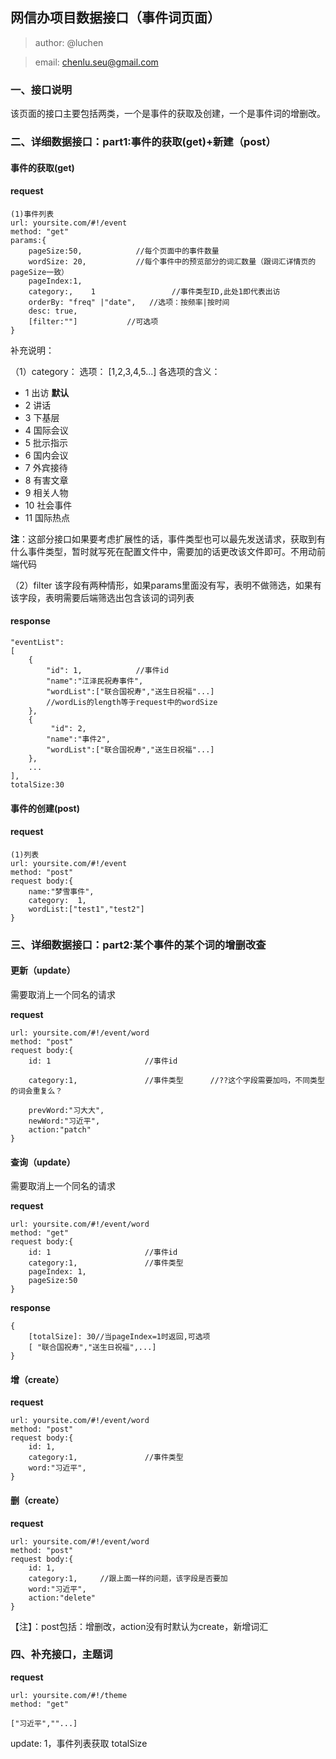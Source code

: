 ## 网信办项目数据接口（事件词页面）

>author: @luchen

>email: chenlu.seu@gmail.com


### 一、接口说明

该页面的接口主要包括两类，一个是事件的获取及创建，一个是事件词的增删改。

### 二、详细数据接口：part1:事件的获取(get)+新建（post）

#### **事件的获取(get)**

#### request
```
(1)事件列表
url: yoursite.com/#!/event
method: "get"
params:{
    pageSize:50,            //每个页面中的事件数量
    wordSize: 20,           //每个事件中的预览部分的词汇数量（跟词汇详情页的pageSize一致）
    pageIndex:1,
    category:,    1                 //事件类型ID,此处1即代表出访
    orderBy: "freq" |"date",   //选项：按频率|按时间
    desc: true,
    [filter:""]           //可选项         
}
```
补充说明：

（1）category：
选项： [1,2,3,4,5...]
各选项的含义：
- 1  出访          **默认**
- 2  讲话
- 3  下基层
- 4  国际会议
- 5  批示指示
- 6  国内会议
- 7  外宾接待
- 8  有害文章
- 9  相关人物
- 10 社会事件
- 11 国际热点



**注**：这部分接口如果要考虑扩展性的话，事件类型也可以最先发送请求，获取到有什么事件类型，暂时就写死在配置文件中，需要加的话更改该文件即可。不用动前端代码

（2）filter
该字段有两种情形，如果params里面没有写，表明不做筛选，如果有该字段，表明需要后端筛选出包含该词的词列表

#### response

```
"eventList":
[
    {
        "id": 1,            //事件id
        "name":"江泽民祝寿事件",
        "wordList":["联合国祝寿","送生日祝福"...]      
        //wordLis的length等于request中的wordSize
    },
    {
         "id": 2,           
        "name":"事件2",
        "wordList":["联合国祝寿","送生日祝福"...]
    },
    ...
],
totalSize:30

```



#### **事件的创建(post)**

#### request
```
(1)列表
url: yoursite.com/#!/event
method: "post"
request body:{
    name:"梦雪事件",
    category:  1,
    wordList:["test1","test2"]  
}
```


### 三、详细数据接口：part2:某个事件的某个词的增删改查

#### 更新（update）


需要取消上一个同名的请求

**request**

```
url: yoursite.com/#!/event/word
method: "post"
request body:{
    id: 1                     //事件id

    category:1,               //事件类型      //??这个字段需要加吗，不同类型的词会重复么？

    prevWord:"习大大",
    newWord:"习近平", 
    action:"patch"  
}
```


#### 查询（update）


需要取消上一个同名的请求

**request**

```
url: yoursite.com/#!/event/word
method: "get"
request body:{
    id: 1                     //事件id
    category:1,               //事件类型    
    pageIndex: 1, 
    pageSize:50
}
```

**response**

```
{
    [totalSize]: 30//当pageIndex=1时返回,可选项
    [ "联合国祝寿","送生日祝福",...]
}
```

#### 增（create）

**request**

```
url: yoursite.com/#!/event/word
method: "post"
request body:{
    id: 1,
    category:1,               //事件类型
    word:"习近平",    
}
```

#### 删（create）

**request**

```
url: yoursite.com/#!/event/word
method: "post"
request body:{
    id: 1,
    category:1,     //跟上面一样的问题，该字段是否要加           
    word:"习近平",  
    action:"delete"
}
```

【注】：post包括：增删改，action没有时默认为create，新增词汇





### 四、补充接口，主题词

**request**

```
url: yoursite.com/#!/theme
method: "get"
```

```
["习近平",""...]
```



update:
1，事件列表获取 totalSize